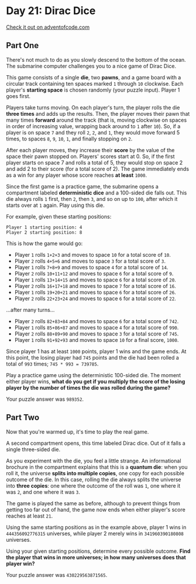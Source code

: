 
# Day 21: Dirac Dice

[Check it out on adventofcode.com](https://adventofcode.com/2021/day/21)


## Part One

There's not much to do as you slowly descend to the bottom of the ocean. The submarine computer challenges you to a nice game of Dirac Dice.

This game consists of a single **die**, two **pawns**, and a game board with a circular track containing ten spaces marked `1` through `10` clockwise. Each player's **starting space** is chosen randomly (your puzzle input). Player 1 goes first.

Players take turns moving. On each player's turn, the player rolls the die **three times** and adds up the results. Then, the player moves their pawn that many times **forward** around the track (that is, moving clockwise on spaces in order of increasing value, wrapping back around to `1` after `10`). So, if a player is on space `7` and they roll `2`, `2`, and `1`, they would move forward 5 times, to spaces `8`, `9`, `10`, `1`, and finally stopping on `2`.

After each player moves, they increase their **score** by the value of the space their pawn stopped on. Players' scores start at 0. So, if the first player starts on space 7 and rolls a total of 5, they would stop on space 2 and add 2 to their score (for a total score of 2). The game immediately ends as a win for any player whose score reaches **at least** `1000`.

Since the first game is a practice game, the submarine opens a compartment labeled **deterministic dice** and a 100-sided die falls out. This die always rolls `1` first, then `2`, then `3`, and so on up to `100`, after which it starts over at `1` again. Play using this die.

For example, given these starting positions:


```plain
Player 1 starting position: 4
Player 2 starting position: 8
```

This is how the game would go:

- Player `1` rolls `1+2+3` and moves to space `10` for a total score of `10`.
- Player `2` rolls `4+5+6` and moves to space `3` for a total score of `3`.
- Player `1` rolls `7+8+9` and moves to space `4` for a total score of `14`.
- Player `2` rolls `10+11+12` and moves to space `6` for a total score of `9`.
- Player `1` rolls `13+14+15` and moves to space `6` for a total score of `20`.
- Player `2` rolls `16+17+18` and moves to space `7` for a total score of `16`.
- Player `1` rolls `19+20+21` and moves to space `6` for a total score of `26`.
- Player `2` rolls `22+23+24` and moves to space `6` for a total score of `22`.

...after many turns...

- Player `2` rolls `82+83+84` and moves to space `6` for a total score of `742`.
- Player `1` rolls `85+86+87` and moves to space `4` for a total score of `990`.
- Player `2` rolls `88+89+90` and moves to space `3` for a total score of `745`.
- Player `1` rolls `91+92+93` and moves to space `10` for a final score, `1000`.

Since player 1 has at least `1000` points, player 1 wins and the game ends. At this point, the losing player had `745` points and the die had been rolled a total of `993` times; `745 * 993 = 739785`.

Play a practice game using the deterministic 100-sided die. The moment either player wins, **what do you get if you multiply the score of the losing player by the number of times the die was rolled during the game?**

Your puzzle answer was `989352`.


## Part Two

Now that you're warmed up, it's time to play the real game.

A second compartment opens, this time labeled Dirac dice. Out of it falls a single three-sided die.

As you experiment with the die, you feel a little strange. An informational brochure in the compartment explains that this is a **quantum die**: when you roll it, the universe **splits into multiple copies**, one copy for each possible outcome of the die. In this case, rolling the die always splits the universe into **three copies**: one where the outcome of the roll was `1`, one where it was `2`, and one where it was `3`.

The game is played the same as before, although to prevent things from getting too far out of hand, the game now ends when either player's score reaches at least `21`.

Using the same starting positions as in the example above, player 1 wins in `444356092776315` universes, while player 2 merely wins in `341960390180808` universes.

Using your given starting positions, determine every possible outcome. **Find the player that wins in more universes; in how many universes does that player win?**

Your puzzle answer was ``430229563871565``.
